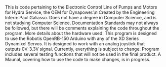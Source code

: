 This is code pertaining to the Electronic Control Line of Pumps and Motors for Hydra Service, the OEM for Dynapower.\n
Created by the Engineering Intern: Paul Galiasso. Does not have a degree in Computer Science, and is not studying Computer Science.
Documentation Standards may not always be followed, but there will be comments explaining the code throughout the program.
More details about the hardware used:
This program is designed to use the Robotis OpenRB-150 Arduino with any of the XD Series Dynamixel Servos. 
It is designed to work with an analog joystick that outputs 0V-3.3V signal. 
Currently, everything is subject to change. 
Program includes several testing functions that will not be used in the final product. 
A Maunal, covering how to use the code to make changes, is in progress.
